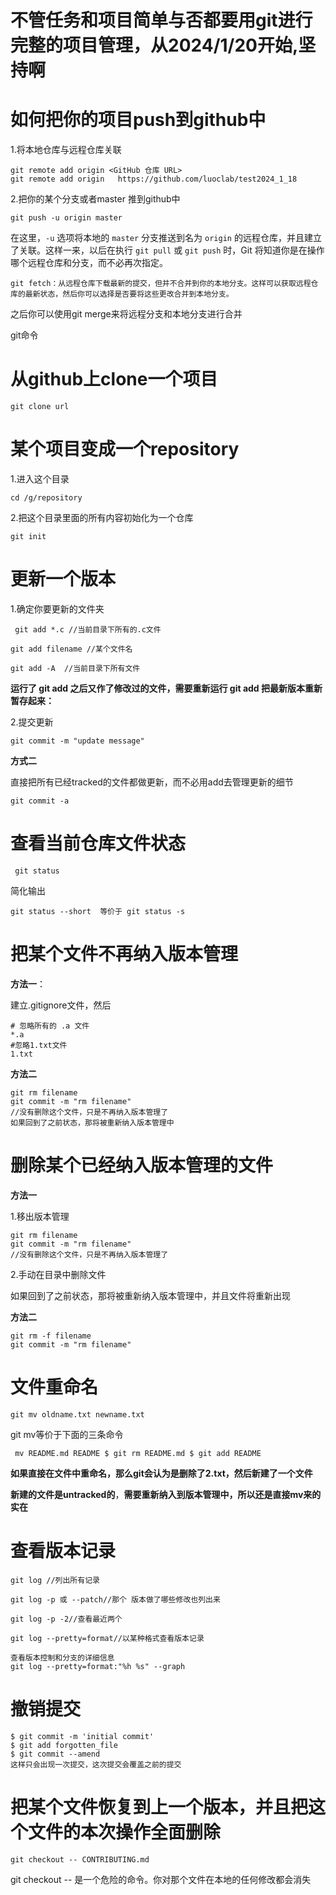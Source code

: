 # 不管任务和项目简单与否都要用git进行完整的项目管理，从2024/1/20开始,坚持啊







# 如何把你的项目push到github中

1.将本地仓库与远程仓库关联

```
git remote add origin <GitHub 仓库 URL>
git remote add origin	https://github.com/luoclab/test2024_1_18
```

2.把你的某个分支或者master 推到github中

```
git push -u origin master
```

 在这里，`-u` 选项将本地的 `master` 分支推送到名为 `origin` 的远程仓库，并且建立了关联。这样一来，以后在执行 `git pull` 或 `git push` 时，Git 将知道你是在操作哪个远程仓库和分支，而不必再次指定。 

```
git fetch：从远程仓库下载最新的提交，但并不合并到你的本地分支。这样可以获取远程仓库的最新状态，然后你可以选择是否要将这些更改合并到本地分支。
```

之后你可以使用git merge来将远程分支和本地分支进行合并

git命令

# 从github上clone一个项目

```
git clone url
```



# 某个项目变成一个repository

1.进入这个目录

```
cd /g/repository
```

2.把这个目录里面的所有内容初始化为一个仓库

```git
git init
```

# 更新一个版本

1.确定你要更新的文件夹

```
 git add *.c //当前目录下所有的.c文件
```

```
git add filename //某个文件名
```

```
git add -A	//当前目录下所有文件
```

**运行了 git add 之后又作了修改过的文件，需要重新运行 git add 把最新版本重新暂存起来：** 

2.提交更新

```
git commit -m "update message"
```

**方式二**

直接把所有已经tracked的文件都做更新，而不必用add去管理更新的细节

```
git commit -a
```



# 查看当前仓库文件状态

```
 git status 
```

简化输出

```
git status --short	等价于	git status -s
```

# 把某个文件不再纳入版本管理

**方法一**：

建立.gitignore文件，然后

```
# 忽略所有的 .a 文件
*.a
#忽略1.txt文件
1.txt
```

**方法二**

```
git rm filename
git commit -m "rm filename"
//没有删除这个文件，只是不再纳入版本管理了
如果回到了之前状态，那将被重新纳入版本管理中
```

# 删除某个已经纳入版本管理的文件

**方法一**

1.移出版本管理

```
git rm filename
git commit -m "rm filename"
//没有删除这个文件，只是不再纳入版本管理了
```

2.手动在目录中删除文件

如果回到了之前状态，那将被重新纳入版本管理中，并且文件将重新出现

**方法二**

```
git rm -f filename
git commit -m "rm filename"
```

# 文件重命名

```
git mv oldname.txt newname.txt
```

git mv等价于下面的三条命令

```
 mv README.md README $ git rm README.md $ git add README
```

**如果直接在文件中重命名，那么git会认为是删除了2.txt，然后新建了一个文件**

**新建的文件是untracked的**，**需要重新纳入到版本管理中，所以还是直接mv来的实在**



# 查看版本记录

```
git log //列出所有记录

```

```
git log -p 或 --patch//那个 版本做了哪些修改也列出来

```

```
git log -p -2//查看最近两个

```

```
git log --pretty=format//以某种格式查看版本记录

```

```
查看版本控制和分支的详细信息
git log --pretty=format:"%h %s" --graph

```



# 撤销提交

```
$ git commit -m 'initial commit'
$ git add forgotten_file
$ git commit --amend
这样只会出现一次提交，这次提交会覆盖之前的提交

```



# 把某个文件恢复到上一个版本，并且把这个文件的本次操作全面删除

```
git checkout -- CONTRIBUTING.md

```

  git checkout -- 是一个危险的命令。你对那个文件在本地的任何修改都会消失 



 